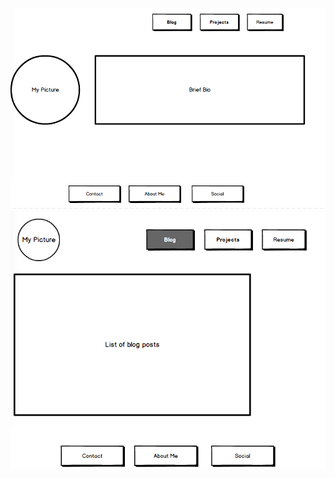 ![Landing Page Wireframe](/week-2/wireframe-index.png)
![Blog Wireframe](/week-2/wireframe-blog-index.png)
